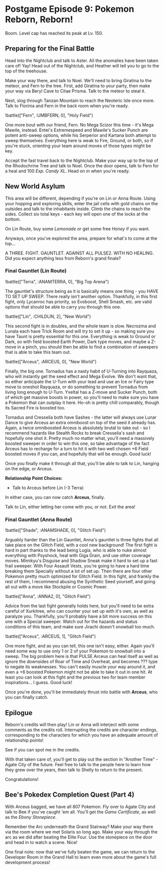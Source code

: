 # Postgame Episode 9: Pokemon Reborn, Reborn!

Boom. Level cap has reached its peak at Lv. 150.

## Preparing for the Final Battle

Head into the Nightclub and talk to Aster. All the anomalies have been taken care of! Yay! Head out of the Nightclub, and Heather will tell you to go to the top of the treehouse.

Make your way there, and talk to Noel. We'll need to bring Giratina to the meteor, and Fern to the tree. First, add Giratina to your party, then make your way via Beryl Cave to Citae Prisma. Talk to the meteor to steal it.

Next, slog through Tanzan Mountain to reach the Neoteric Isle once more. Talk to Florinia and Fern in the back room when you're ready.

!battle(["Fern", :UMBFERN, 0], "Holy Field")

One more bout with our friend, Fern. No Mega Scizor this time - it's Mega Mawile, instead. Entei's Extremespeed and Mawile's Sucker Punch are potent anti-sweep options, while his Serperior and Kartana both attempt to sweep themselves. Everything here is weak to Fire, Ground, or both, so if you're stuck, orienting your team around moves of those types might be key.

Accept the fast travel back to the Nightclub. Make your way up to the top of the Rhodochrine Tree and talk to Noel. Once the door opens, talk to Fern for a heal and 100 *Exp. Candy XL*. Head on in when you're ready.

## New World Asylum

This area will be different, depending if you're on Lin or Anna Route. Using your hopping and exploring skills, enter the jail cells with gold chains on the outsides and talk to the inhabitants inside. Climb the chains to reach the sides. Collect six total keys - each key will open one of the locks at the bottom.

On Lin Route, buy some *Lemonade* or get some free *Honey* if you want.

Anyways, once you've explored the area, prepare for what's to come at the top...

A THREE. FIGHT. GAUNTLET. AGAINST ALL PULSE2. WITH NO HEALING. Did you expect anything less from Reborn's grand finale?

### Final Gauntlet (Lin Route)

!battle(["Terra", :ANAMTERRA, 0], "Big Top Arena")

The gauntlet's structure being as it is basically means one thing - you HAVE TO SET UP SWEEP. There really isn't another option. Thankfully, in this first fight, only Lycanroc has priority, so Evoboost, Shell Smash, etc. are valid options that should be able to carry you through this one.

!battle(["Lin", :CHILDLIN, 2], "New World")

This second fight is in doubles, and the whole team is slow. Necrozma and Lunala each have Trick Room and will try to set it up - so making sure you have Taunt is pretty essential for this one. Everything is weak to Ground or Dark, so with field boosted Earth Power, Dark type moves, and maybe a Z-move in a pinch, you should then be able to find a combination of sweepers that is able to take this team out.

!battle(["Arceus", :ARCEUS, 0], "New World")

Finally, the big one. Tornadus has a nasty habit of U-Turning into Rayquaza, who will instantly get the seed effect and Mega Evolve. We don't want that, so either anticipate the U-Turn with your lead and use an Ice or Fairy type move to oneshot Rayquaza, or do something to prevent Tornadus from living long enough to U-Turn. Yveltal has a Z-move and Sucker Punch, both of which get massive boosts in power, so you'll need to make sure you have a Pokemon that can outplay it here. Ho-oh is pretty chill comparably, though its Sacred Fire is boosted too.

Tornadus and Cresselia both have Sashes - the latter will always use Lunar Dance to give Arceus an extra omniboost on top of the seed it already has. Again, a twice omniboosted Arceus is absolutely brutal to take out - so I recommend hazards like Stealth Rocks to break Cresselia's sash and hopefully one shot it. Pretty much no matter what, you'll need a massively boosted sweeper in order to win this one, so take advantage of the fact Arceus has to recharge for a turn to hit it with two well chosen +6 Field boosted moves if you can, and hopefully that will be enough. Good luck!

Once you finally make it through all that, you'll be able to talk to Lin, hanging on the edge, or Arceus.

**Relationship Point Choices:**
- Talk to Arceus before Lin (-3 Terra)

In either case, you can now catch **Arceus**, finally.

Talk to Lin, either letting her come with you, or not. Exit the area!

### Final Gauntlet (Anna Route)

!battle(["Shade", :ANAMSHADE, 0], "Glitch Field")

Arguably harder than the Lin Gauntlet, Anna's gauntlet is three fights that all take place on the Glitch Field, with a cool new background! The first fight is hard in part thanks to the lead being Lugia, who is able to nuke almost everything with Psyshock, heal with Giga Drain, and use other coverage moves. Mimikyu's Disguise and Shadow Sneak make it hard to set up a fast frail sweeper. With Four Assault Vests, you're going to have a hard time breaking them Specially without a lot of set up. Then there are four other Pokemon pretty much optimized for Glitch Field. In this fight, and frankly the rest of them, I recommend abusing the Synthetic Seed yourself, and going all out with a move like Stockpile or Cosmic Power.

!battle(["Anna", :ANNA2, 0], "Glitch Field")

Advice from the last fight generally holds here, but you'll need to be extra careful of Xurkitree, who can counter your set up with it's own, as well as paralyze you. Thankfully, you'll probably have a bit more success on this one with a Special sweeper. Watch out for the hazards and status conditions of this team, and make sure Jirachi doesn't snowball too much.

!battle(["Arceus", :ARCEUS, 1], "Glitch Field")

One more fight, and as you can tell, this one isn't easy, either. Again you'll need some way to use only 1 or 2 of your Pokemon to snowball into a sweep. The big problem here is that PULSE Arceus can heal itself as well as ignore the downsides of Roar of Time and Overheat, and becomes ??? type to negate its weaknesses. You can't easily muscle your way around it, and even a +6 boosted Pokemon might not be able to take it out in one hit. At least you can look at this fight and the previous two for team member inspirations... I guess. Good luck!

Once you're done, you'll be immediately thrust into battle with **Arceus**, who you can finally catch.

## Epilogue

Reborn's credits will then play! Lin or Anna will interject with some comments as the credits roll. Interrupting the credits are character endings, corresponding to the characters for which you have an adequate amount of relationship points!

See if you can spot me in the credits.

With that taken care of, you'll get to play out the section in "Another Time" - Agate City of the future. Feel free to talk to the people here to learn how they grew over the years, then talk to Shelly to return to the present.

Congratulations!

## Bee's Pokedex Completion Quest (Part 4)

With Arceus bagged, we have all 807 Pokemon. Fly over to Agate City and talk to Bee if you've caught 'em all. You'll get the *Game Certificate*, as well as the *Ebony Stonepiece*.

Remember the Arc underneath the Grand Stairway? Make your way there via the room where we met Solaris so long ago. Make your way through the arc as we did after beating the Elite Four. Use the stonepiece on the door and head in to watch a scene. Nice!

One final note: now that we've fully beaten the game, we can return to the Developer Room in the Grand Hall to learn even more about the game's full development process!

